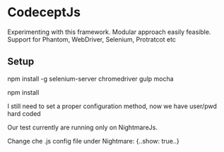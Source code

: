 # CodeceptJs

Experimenting with this framework. Modular approach easily feasible.
Support for Phantom, WebDriver, Selenium, Protratcot etc

## Setup

npm install -g selenium-server chromedriver gulp mocha

npm install

I still need to set a proper configuration method, now we have user/pwd hard coded

Our test currently are running only on NightmareJs. 

Change che .js config file under Nightmare: {..show: true..}